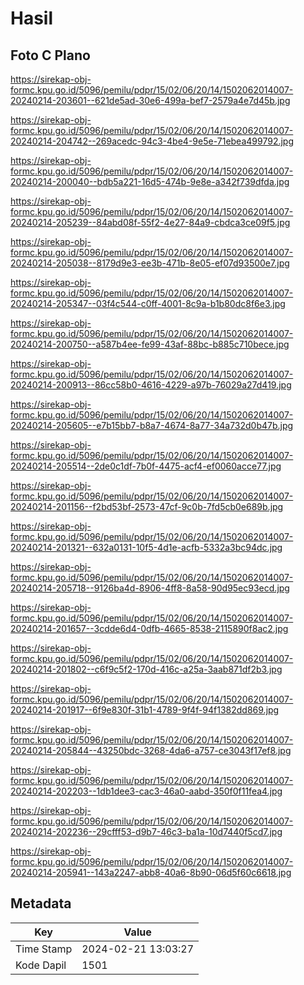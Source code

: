 # Hasil

## Foto C Plano

https://sirekap-obj-formc.kpu.go.id/5096/pemilu/pdpr/15/02/06/20/14/1502062014007-20240214-203601--621de5ad-30e6-499a-bef7-2579a4e7d45b.jpg

https://sirekap-obj-formc.kpu.go.id/5096/pemilu/pdpr/15/02/06/20/14/1502062014007-20240214-204742--269acedc-94c3-4be4-9e5e-71ebea499792.jpg

https://sirekap-obj-formc.kpu.go.id/5096/pemilu/pdpr/15/02/06/20/14/1502062014007-20240214-200040--bdb5a221-16d5-474b-9e8e-a342f739dfda.jpg

https://sirekap-obj-formc.kpu.go.id/5096/pemilu/pdpr/15/02/06/20/14/1502062014007-20240214-205239--84abd08f-55f2-4e27-84a9-cbdca3ce09f5.jpg

https://sirekap-obj-formc.kpu.go.id/5096/pemilu/pdpr/15/02/06/20/14/1502062014007-20240214-205038--8179d9e3-ee3b-471b-8e05-ef07d93500e7.jpg

https://sirekap-obj-formc.kpu.go.id/5096/pemilu/pdpr/15/02/06/20/14/1502062014007-20240214-205347--03f4c544-c0ff-4001-8c9a-b1b80dc8f6e3.jpg

https://sirekap-obj-formc.kpu.go.id/5096/pemilu/pdpr/15/02/06/20/14/1502062014007-20240214-200750--a587b4ee-fe99-43af-88bc-b885c710bece.jpg

https://sirekap-obj-formc.kpu.go.id/5096/pemilu/pdpr/15/02/06/20/14/1502062014007-20240214-200913--86cc58b0-4616-4229-a97b-76029a27d419.jpg

https://sirekap-obj-formc.kpu.go.id/5096/pemilu/pdpr/15/02/06/20/14/1502062014007-20240214-205605--e7b15bb7-b8a7-4674-8a77-34a732d0b47b.jpg

https://sirekap-obj-formc.kpu.go.id/5096/pemilu/pdpr/15/02/06/20/14/1502062014007-20240214-205514--2de0c1df-7b0f-4475-acf4-ef0060acce77.jpg

https://sirekap-obj-formc.kpu.go.id/5096/pemilu/pdpr/15/02/06/20/14/1502062014007-20240214-201156--f2bd53bf-2573-47cf-9c0b-7fd5cb0e689b.jpg

https://sirekap-obj-formc.kpu.go.id/5096/pemilu/pdpr/15/02/06/20/14/1502062014007-20240214-201321--632a0131-10f5-4d1e-acfb-5332a3bc94dc.jpg

https://sirekap-obj-formc.kpu.go.id/5096/pemilu/pdpr/15/02/06/20/14/1502062014007-20240214-205718--9126ba4d-8906-4ff8-8a58-90d95ec93ecd.jpg

https://sirekap-obj-formc.kpu.go.id/5096/pemilu/pdpr/15/02/06/20/14/1502062014007-20240214-201657--3cdde6d4-0dfb-4665-8538-2115890f8ac2.jpg

https://sirekap-obj-formc.kpu.go.id/5096/pemilu/pdpr/15/02/06/20/14/1502062014007-20240214-201802--c6f9c5f2-170d-416c-a25a-3aab871df2b3.jpg

https://sirekap-obj-formc.kpu.go.id/5096/pemilu/pdpr/15/02/06/20/14/1502062014007-20240214-201917--6f9e830f-31b1-4789-9f4f-94f1382dd869.jpg

https://sirekap-obj-formc.kpu.go.id/5096/pemilu/pdpr/15/02/06/20/14/1502062014007-20240214-205844--43250bdc-3268-4da6-a757-ce3043f17ef8.jpg

https://sirekap-obj-formc.kpu.go.id/5096/pemilu/pdpr/15/02/06/20/14/1502062014007-20240214-202203--1db1dee3-cac3-46a0-aabd-350f0f11fea4.jpg

https://sirekap-obj-formc.kpu.go.id/5096/pemilu/pdpr/15/02/06/20/14/1502062014007-20240214-202236--29cfff53-d9b7-46c3-ba1a-10d7440f5cd7.jpg

https://sirekap-obj-formc.kpu.go.id/5096/pemilu/pdpr/15/02/06/20/14/1502062014007-20240214-205941--143a2247-abb8-40a6-8b90-06d5f60c6618.jpg


## Metadata

| Key        | Value               |
| ---------- | ------------------- |
| Time Stamp | 2024-02-21 13:03:27 |
| Kode Dapil | 1501                |



